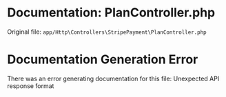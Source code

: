 # Documentation: PlanController.php

Original file: `app/Http\Controllers\StripePayment\PlanController.php`

# Documentation Generation Error

There was an error generating documentation for this file: Unexpected API response format